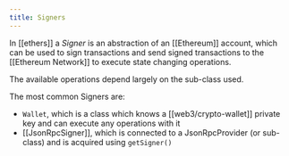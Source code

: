 ```yaml
---
title: Signers
---
```


In [[ethers]] a _Signer_ is an abstraction of an [[Ethereum]] account, which can be used to sign transactions and send signed transactions to the [[Ethereum Network]] to execute state changing operations.

The available operations depend largely on the sub-class used.

The most common Signers are:

- `Wallet`, which is a class which knows a [[web3/crypto-wallet]] private key and can execute any operations with it
- [[JsonRpcSigner]], which is connected to a JsonRpcProvider (or sub-class) and is acquired using `getSigner()`
